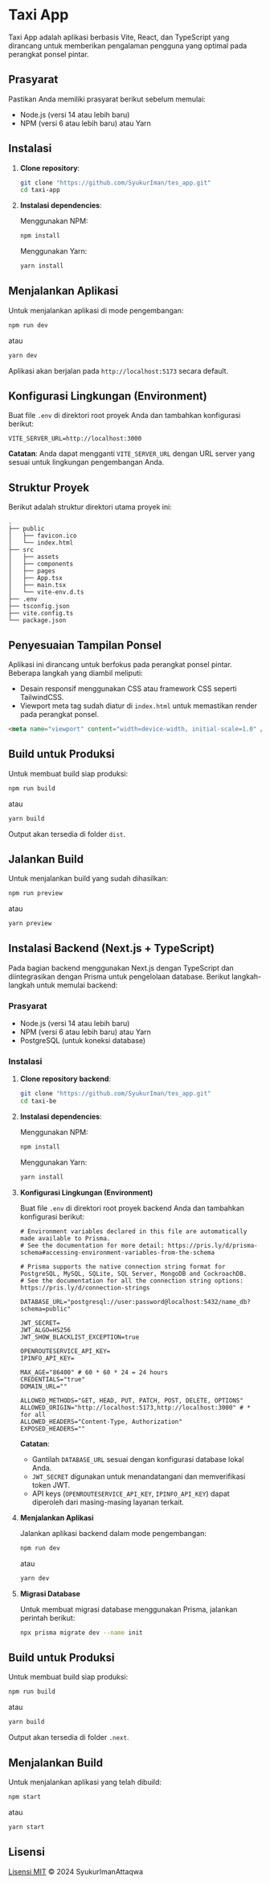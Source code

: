 
# Taxi App

Taxi App adalah aplikasi berbasis Vite, React, dan TypeScript yang dirancang untuk memberikan pengalaman pengguna yang optimal pada perangkat ponsel pintar.

## Prasyarat

Pastikan Anda memiliki prasyarat berikut sebelum memulai:

- Node.js (versi 14 atau lebih baru)
- NPM (versi 6 atau lebih baru) atau Yarn

## Instalasi

1. **Clone repository**:

    ```bash
    git clone "https://github.com/SyukurIman/tes_app.git"
    cd taxi-app
    ```

2. **Instalasi dependencies**:

    Menggunakan NPM:

    ```bash
    npm install
    ```

    Menggunakan Yarn:

    ```bash
    yarn install
    ```

## Menjalankan Aplikasi

Untuk menjalankan aplikasi di mode pengembangan:

```bash
npm run dev
```

atau

```bash
yarn dev
```

Aplikasi akan berjalan pada `http://localhost:5173` secara default.

## Konfigurasi Lingkungan (Environment)

Buat file `.env` di direktori root proyek Anda dan tambahkan konfigurasi berikut:

```
VITE_SERVER_URL=http://localhost:3000
```

**Catatan**: Anda dapat mengganti `VITE_SERVER_URL` dengan URL server yang sesuai untuk lingkungan pengembangan Anda.

## Struktur Proyek

Berikut adalah struktur direktori utama proyek ini:

```
.
├── public
│   ├── favicon.ico
│   └── index.html
├── src
│   ├── assets
│   ├── components
│   ├── pages
│   ├── App.tsx
│   ├── main.tsx
│   └── vite-env.d.ts
├── .env
├── tsconfig.json
├── vite.config.ts
└── package.json
```

## Penyesuaian Tampilan Ponsel

Aplikasi ini dirancang untuk berfokus pada perangkat ponsel pintar. Beberapa langkah yang diambil meliputi:

- Desain responsif menggunakan CSS atau framework CSS seperti TailwindCSS.
- Viewport meta tag sudah diatur di `index.html` untuk memastikan render pada perangkat ponsel.

```html
<meta name="viewport" content="width=device-width, initial-scale=1.0" />
```

## Build untuk Produksi

Untuk membuat build siap produksi:

```bash
npm run build
```

atau

```bash
yarn build
```

Output akan tersedia di folder `dist`.

## Jalankan Build

Untuk menjalankan build yang sudah dihasilkan:

```bash
npm run preview
```

atau

```bash
yarn preview
```

## Instalasi Backend (Next.js + TypeScript)

Pada bagian backend menggunakan Next.js dengan TypeScript dan diintegrasikan dengan Prisma untuk pengelolaan database. Berikut langkah-langkah untuk memulai backend:

### Prasyarat

- Node.js (versi 14 atau lebih baru)
- NPM (versi 6 atau lebih baru) atau Yarn
- PostgreSQL (untuk koneksi database)

### Instalasi

1. **Clone repository backend**:

    ```bash
    git clone "https://github.com/SyukurIman/tes_app.git"
    cd taxi-be
    ```

2. **Instalasi dependencies**:

    Menggunakan NPM:

    ```bash
    npm install
    ```

    Menggunakan Yarn:

    ```bash
    yarn install
    ```

3. **Konfigurasi Lingkungan (Environment)**

   Buat file `.env` di direktori root proyek backend Anda dan tambahkan konfigurasi berikut:

    ```
    # Environment variables declared in this file are automatically made available to Prisma.
    # See the documentation for more detail: https://pris.ly/d/prisma-schema#accessing-environment-variables-from-the-schema

    # Prisma supports the native connection string format for PostgreSQL, MySQL, SQLite, SQL Server, MongoDB and CockroachDB.
    # See the documentation for all the connection string options: https://pris.ly/d/connection-strings

    DATABASE_URL="postgresql://user:password@localhost:5432/name_db?schema=public"

    JWT_SECRET=
    JWT_ALGO=HS256
    JWT_SHOW_BLACKLIST_EXCEPTION=true

    OPENROUTESERVICE_API_KEY=
    IPINFO_API_KEY=

    MAX_AGE="86400" # 60 * 60 * 24 = 24 hours
    CREDENTIALS="true"
    DOMAIN_URL=""

    ALLOWED_METHODS="GET, HEAD, PUT, PATCH, POST, DELETE, OPTIONS"
    ALLOWED_ORIGIN="http://localhost:5173,http://localhost:3000" # * for all
    ALLOWED_HEADERS="Content-Type, Authorization"
    EXPOSED_HEADERS=""
    ```

   **Catatan**:
   - Gantilah `DATABASE_URL` sesuai dengan konfigurasi database lokal Anda.
   - `JWT_SECRET` digunakan untuk menandatangani dan memverifikasi token JWT.
   - API keys (`OPENROUTESERVICE_API_KEY`, `IPINFO_API_KEY`) dapat diperoleh dari masing-masing layanan terkait.

4. **Menjalankan Aplikasi**

    Jalankan aplikasi backend dalam mode pengembangan:

    ```bash
    npm run dev
    ```

    atau

    ```bash
    yarn dev
    ```

5. **Migrasi Database**

    Untuk membuat migrasi database menggunakan Prisma, jalankan perintah berikut:

    ```bash
    npx prisma migrate dev --name init
    ```

## Build untuk Produksi

Untuk membuat build siap produksi:

```bash
npm run build
```

atau

```bash
yarn build
```

Output akan tersedia di folder `.next`.

## Menjalankan Build

Untuk menjalankan aplikasi yang telah dibuild:

```bash
npm start
```

atau

```bash
yarn start
```

## Lisensi

[Lisensi MIT](LICENSE) © 2024 SyukurImanAttaqwa
